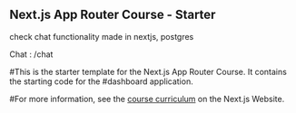 ## Next.js App Router Course - Starter

check chat functionality made in nextjs, postgres

Chat : /chat

#This is the starter template for the Next.js App Router Course. It contains the starting code for the #dashboard application.

#For more information, see the [course curriculum](https://nextjs.org/learn) on the Next.js Website.
